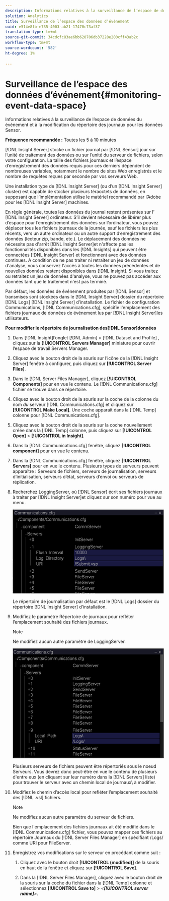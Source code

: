 ```yaml
---
description: Informations relatives à la surveillance de l’espace de données du événement et à la modification du répertoire des journaux pour les données Sensor.
solution: Analytics
title: Surveillance de l’espace des données d’événement
uuid: e514e8fb-e735-4003-ab21-17470c73af37
translation-type: tm+mt
source-git-commit: 34cdcfc83ae6bb620706db37228e200cff43ab2c
workflow-type: tm+mt
source-wordcount: '582'
ht-degree: 1%

---
```



# Surveillance de l’espace des données d’événement{#monitoring-event-data-space}

Informations relatives à la surveillance de l’espace de données du événement et à la modification du répertoire des journaux pour les données Sensor.

**Fréquence recommandée :** Toutes les 5 à 10 minutes

[!DNL Insight Server] stocke un fichier journal par [!DNL Sensor] jour sur l’unité de traitement des données ou sur l’unité du serveur de fichiers, selon votre configuration. La taille des fichiers journaux et l’espace d’enregistrement des données requis pour ces derniers dépendent de nombreuses variables, notamment le nombre de sites Web enregistrés et le nombre de requêtes reçues par seconde par vos serveurs Web.

Une installation type de [!DNL Insight Server] (ou d’un [!DNL Insight Server] cluster) est capable de stocker plusieurs téraoctets de données, en supposant que l’implémentation utilise le matériel recommandé par l’Adobe pour les [!DNL Insight Server] machines.

En règle générale, toutes les données du journal restent présentes sur l’ [!DNL Insight Server] ordinateur. S’il devient nécessaire de libérer plus d’espace pour l’enregistrement des données sur l’ordinateur, vous pouvez déplacer tous les fichiers journaux de la journée, sauf les fichiers les plus récents, vers un autre ordinateur ou un autre support d’enregistrement des données (lecteur zip, bande, etc.). Le déplacement des données ne nécessite pas d&#39;arrêt [!DNL Insight Server]et n&#39;affecte pas les fonctionnalités disponibles dans les [!DNL Insights] qui peuvent être connectées [!DNL Insight Server] et fonctionnent avec des données continues. A condition de ne pas traiter ni retraiter un jeu de données d&#39;analyse, vous conservez l&#39;accès à toutes les données précédentes et de nouvelles données restent disponibles dans [!DNL Insight]. Si vous traitez ou retraitez un jeu de données d&#39;analyse, vous ne pouvez pas accéder aux données tant que le traitement n&#39;est pas terminé.

Par défaut, les données de événement produites par [!DNL Sensor] et transmises sont stockées dans le [!DNL Insight Server] dossier du répertoire [!DNL Logs] [!DNL Insight Server] d’installation. Le fichier de configuration Communications, [!DNL Communications.cfg], spécifie l&#39;emplacement des fichiers journaux de données de événement lus par [!DNL Insight Server]les utilisateurs.

**Pour modifier le répertoire de journalisation des[!DNL Sensor]données**

1. Dans [!DNL Insight]l’onglet [!DNL Admin] > [!DNL Dataset and Profile] , cliquez sur la **[!UICONTROL Servers Manager]** miniature pour ouvrir l’espace de travail Servers Manager.
1. Cliquez avec le bouton droit de la souris sur l’icône de la [!DNL Insight Server] fenêtre à configurer, puis cliquez sur **[!UICONTROL Server Files]**.
1. Dans le [!DNL Server Files Manager], cliquez **[!UICONTROL Components]** pour en vue le contenu. Le [!DNL Communications.cfg] fichier se trouve dans ce répertoire.
1. Cliquez avec le bouton droit de la souris sur la coche de la colonne du nom *du* serveur [!DNL Communications.cfg] et cliquez sur **[!UICONTROL Make Local]**. Une coche apparaît dans la [!DNL Temp] colonne pour [!DNL Communications.cfg].
1. Cliquez avec le bouton droit de la souris sur la coche nouvellement créée dans la [!DNL Temp] colonne, puis cliquez sur **[!UICONTROL Open]** > **[!UICONTROL in Insight]**.
1. Dans la [!DNL Communications.cfg] fenêtre, cliquez **[!UICONTROL component]** pour en vue le contenu.
1. Dans la [!DNL Communications.cfg] fenêtre, cliquez **[!UICONTROL Servers]** pour en vue le contenu. Plusieurs types de serveurs peuvent apparaître : Serveurs de fichiers, serveurs de journalisation, serveurs d’initialisation, serveurs d’état, serveurs d’envoi ou serveurs de réplication.
1. Recherchez LoggingServer, où [!DNL Sensor] écrit ses fichiers journaux à traiter par [!DNL Insight Server]et cliquez sur son numéro pour vue au menu.

   ![Infos sur l’étape](assets/cfg_communications_examplevalues_logging.png)

   Le répertoire de journalisation par défaut est le [!DNL Logs] dossier du répertoire [!DNL Insight Server] d’installation.

1. Modifiez le paramètre Répertoire de journaux pour refléter l’emplacement souhaité des fichiers journaux.

   >[!NOTE]
   >
   >Ne modifiez aucun autre paramètre de LoggingServer.

   ![](assets/cfg_communicates_logslocalpath_egvalues.png)

   Plusieurs serveurs de fichiers peuvent être répertoriés sous le noeud Serveurs. Vous devrez donc peut-être en vue le contenu de plusieurs d&#39;entre eux (en cliquant sur leur numéro dans la [!DNL Servers] liste) pour trouver le serveur avec un chemin local de journaux\ à modifier.

1. Modifiez le chemin d’accès local pour refléter l’emplacement souhaité des [!DNL .vsl] fichiers.

   >[!NOTE]
   >
   >Ne modifiez aucun autre paramètre du serveur de fichiers.

   Bien que l&#39;emplacement des fichiers journaux ait été modifié dans le [!DNL Communications.cfg] fichier, vous pouvez mapper ces fichiers au répertoire Journaux du [!DNL Server Files Manager] en spécifiant /Logs/ comme URI pour FileServer.

1. Enregistrez vos modifications sur le serveur en procédant comme suit :

   1. Cliquez avec le bouton droit **[!UICONTROL (modified)]** de la souris en haut de la fenêtre et cliquez sur **[!UICONTROL Save]**.

   1. Dans la [!DNL Server Files Manager], cliquez avec le bouton droit de la souris sur la coche du fichier dans la [!DNL Temp] colonne et sélectionnez **[!UICONTROL Save to]** > *&lt;**[!UICONTROL server name]**>*.

